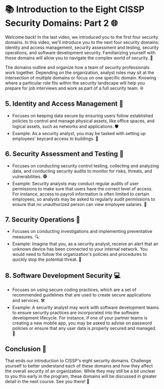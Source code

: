 # 📚 Introduction to the Eight CISSP Security Domains: Part 2 🌐

Welcome back! In the last video, we introduced you to the first four security domains. In this video, we'll introduce you to the next four security domains: identity and access management, security assessment and testing, security operations, and software development security. Familiarizing yourself with these domains will allow you to navigate the complex world of security. 🌟

The domains outline and organize how a team of security professionals work together. Depending on the organization, analyst roles may sit at the intersection of multiple domains or focus on one specific domain. Knowing where a particular role fits within the security landscape will help you prepare for job interviews and work as part of a full security team. 🌐

## 5. Identity and Access Management 🔑
- Focuses on keeping data secure by ensuring users follow established policies to control and manage physical assets, like office spaces, and logical assets, such as networks and applications. 🛡️
- Example: As a security analyst, you may be tasked with setting up employees' keycard access to buildings. 🏢

## 6. Security Assessment and Testing 🧪
- Focuses on conducting security control testing, collecting and analyzing data, and conducting security audits to monitor for risks, threats, and vulnerabilities. 🕵️
- Example: Security analysts may conduct regular audits of user permissions to make sure that users have the correct level of access. For instance, access to payroll information is often limited to certain employees, so analysts may be asked to regularly audit permissions to ensure that no unauthorized person can view employee salaries. 💼

## 7. Security Operations 🚨
- Focuses on conducting investigations and implementing preventative measures. 🔍
- Example: Imagine that you, as a security analyst, receive an alert that an unknown device has been connected to your internal network. You would need to follow the organization's policies and procedures to quickly stop the potential threat. 🛑

## 8. Software Development Security 💻
- Focuses on using secure coding practices, which are a set of recommended guidelines that are used to create secure applications and services. 🛠️
- Example: A security analyst may work with software development teams to ensure security practices are incorporated into the software development lifecycle. For instance, if one of your partner teams is creating a new mobile app, you may be asked to advise on password policies or ensure that any user data is properly secured and managed. 📱

## Conclusion 🚀
That ends our introduction to CISSP's eight security domains. Challenge yourself to better understand each of these domains and how they affect the overall security of an organization. While they may still be a bit unclear to you this early in the program, these domains will be discussed in greater detail in the next course. See you there! 👋
